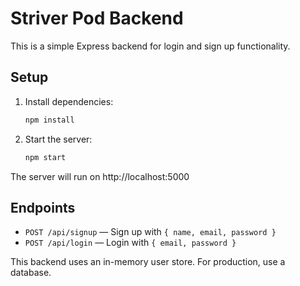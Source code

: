 # Striver Pod Backend

This is a simple Express backend for login and sign up functionality.

## Setup

1. Install dependencies:

   ```bash
   npm install
   ```

2. Start the server:

   ```bash
   npm start
   ```

The server will run on http://localhost:5000

## Endpoints

- `POST /api/signup` — Sign up with `{ name, email, password }`
- `POST /api/login` — Login with `{ email, password }`

This backend uses an in-memory user store. For production, use a database. 